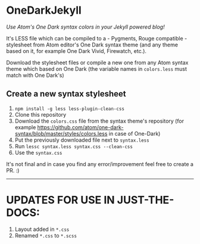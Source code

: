 # OneDarkJekyll

*Use Atom's One Dark syntax colors in your Jekyll powered blog!*

It's LESS file which can be compiled to a - Pygments, Rouge compatible - stylesheet from Atom editor's One Dark syntax theme (and any theme based on it, for example One Dark Vivid, Firewatch, etc.).

Download the stylesheet files or compile a new one from any Atom syntax theme which based on One Dark (the variable names in `colors.less` must match with One Dark's)

## Create a new syntax stylesheet

1. `npm install -g less less-plugin-clean-css`
2. Clone this repository
3. Download the `colors.css` file from the syntax theme's repository (for example https://github.com/atom/one-dark-syntax/blob/master/styles/colors.less in case of One-Dark)
4. Put the previously downloaded file next to `syntax.less`
5. Run `lessc syntax.less syntax.css --clean-css`
6. Use the `syntax.css`

It's not final and in case you find any error/improvement feel free to create a PR. :)

----

# UPDATES FOR USE IN JUST-THE-DOCS:

1. Layout added in `*.css`
2. Renamed `*.css` to `*.scss`
